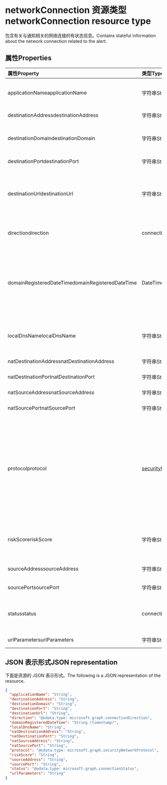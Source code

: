 # <a name="networkconnection-resource-type"></a><span data-ttu-id="daabd-101">networkConnection 资源类型</span><span class="sxs-lookup"><span data-stu-id="daabd-101">networkConnection resource type</span></span>

<span data-ttu-id="daabd-102">包含有关与通知相关的网络连接的有状态信息。</span><span class="sxs-lookup"><span data-stu-id="daabd-102">Contains stateful information about the network connection related to the alert.</span></span>

## <a name="properties"></a><span data-ttu-id="daabd-103">属性</span><span class="sxs-lookup"><span data-stu-id="daabd-103">Properties</span></span>

| <span data-ttu-id="daabd-104">属性</span><span class="sxs-lookup"><span data-stu-id="daabd-104">Property</span></span>   | <span data-ttu-id="daabd-105">类型</span><span class="sxs-lookup"><span data-stu-id="daabd-105">Type</span></span>|<span data-ttu-id="daabd-106">说明</span><span class="sxs-lookup"><span data-stu-id="daabd-106">Description</span></span>|
|:---------------|:--------|:----------|
|<span data-ttu-id="daabd-107">applicationName</span><span class="sxs-lookup"><span data-stu-id="daabd-107">applicationName</span></span>|<span data-ttu-id="daabd-108">字符串</span><span class="sxs-lookup"><span data-stu-id="daabd-108">String</span></span>|<span data-ttu-id="daabd-109">管理网络连接的应用程序的名称 （例如，Facebook、SMTP 等）。</span><span class="sxs-lookup"><span data-stu-id="daabd-109">Name of the application managing the network connection (for example, Facebook, SMTP, etc.).</span></span>|
|<span data-ttu-id="daabd-110">destinationAddress</span><span class="sxs-lookup"><span data-stu-id="daabd-110">destinationAddress</span></span>|<span data-ttu-id="daabd-111">字符串</span><span class="sxs-lookup"><span data-stu-id="daabd-111">String</span></span>|<span data-ttu-id="daabd-112">（网络连接的）目标 IP 地址。</span><span class="sxs-lookup"><span data-stu-id="daabd-112">Destination IP address (of the network connection).</span></span>|
|<span data-ttu-id="daabd-113">destinationDomain</span><span class="sxs-lookup"><span data-stu-id="daabd-113">destinationDomain</span></span>|<span data-ttu-id="daabd-114">字符串</span><span class="sxs-lookup"><span data-stu-id="daabd-114">String</span></span>|<span data-ttu-id="daabd-115">目标 URL 的目标域部分。</span><span class="sxs-lookup"><span data-stu-id="daabd-115">Destination domain portion of the destination URL.</span></span> <span data-ttu-id="daabd-116">(例如“www.contoso.com”)。</span><span class="sxs-lookup"><span data-stu-id="daabd-116">(for example 'www.contoso.com').</span></span>|
|<span data-ttu-id="daabd-117">destinationPort</span><span class="sxs-lookup"><span data-stu-id="daabd-117">destinationPort</span></span>|<span data-ttu-id="daabd-118">字符串</span><span class="sxs-lookup"><span data-stu-id="daabd-118">String</span></span>|<span data-ttu-id="daabd-119">（网络连接的）目标端口。</span><span class="sxs-lookup"><span data-stu-id="daabd-119">Destination port (of the network connection).</span></span>|
|<span data-ttu-id="daabd-120">destinationUrl</span><span class="sxs-lookup"><span data-stu-id="daabd-120">destinationUrl</span></span>|<span data-ttu-id="daabd-121">字符串</span><span class="sxs-lookup"><span data-stu-id="daabd-121">String</span></span>|<span data-ttu-id="daabd-122">网络连接 URL/URI 字符串 - 不包括参数。</span><span class="sxs-lookup"><span data-stu-id="daabd-122">Network connection URL/URI string - excluding parameters.</span></span> <span data-ttu-id="daabd-123">(例如“www.contoso.com/products/default.html”)</span><span class="sxs-lookup"><span data-stu-id="daabd-123">(for example 'www.contoso.com/products/default.html')</span></span>|
|<span data-ttu-id="daabd-124">direction</span><span class="sxs-lookup"><span data-stu-id="daabd-124">direction</span></span>|<span data-ttu-id="daabd-125">connectionDirection</span><span class="sxs-lookup"><span data-stu-id="daabd-125">connectionDirection</span></span>|<span data-ttu-id="daabd-126">网络连接方向。</span><span class="sxs-lookup"><span data-stu-id="daabd-126">Network connection direction.</span></span> <span data-ttu-id="daabd-127">可取值为：`unknown`、`inbound`、`outbound`。</span><span class="sxs-lookup"><span data-stu-id="daabd-127">Possible values are: `unknown`, `inbound`, `outbound`.</span></span>|
|<span data-ttu-id="daabd-128">domainRegisteredDateTime</span><span class="sxs-lookup"><span data-stu-id="daabd-128">domainRegisteredDateTime</span></span>|<span data-ttu-id="daabd-129">DateTimeOffset</span><span class="sxs-lookup"><span data-stu-id="daabd-129">DateTimeOffset</span></span>|<span data-ttu-id="daabd-130">注册目标域时的日期。</span><span class="sxs-lookup"><span data-stu-id="daabd-130">Date when the destination domain was registered.</span></span> <span data-ttu-id="daabd-131">时间戳类型表示采用 ISO 8601 格式的日期和时间信息，始终采用 UTC 时区。</span><span class="sxs-lookup"><span data-stu-id="daabd-131">The Timestamp type represents date and time information using ISO 8601 format and is always in UTC time.</span></span> <span data-ttu-id="daabd-132">例如，2014 年 1 月 1 日午夜 UTC 如下所示： `'2014-01-01T00:00:00Z'`</span><span class="sxs-lookup"><span data-stu-id="daabd-132">For example, midnight UTC on Jan 1, 2014 would look like this: `'2014-01-01T00:00:00Z'`</span></span>|
|<span data-ttu-id="daabd-133">localDnsName</span><span class="sxs-lookup"><span data-stu-id="daabd-133">localDnsName</span></span>|<span data-ttu-id="daabd-134">字符串</span><span class="sxs-lookup"><span data-stu-id="daabd-134">String</span></span>|<span data-ttu-id="daabd-135">出现在主机本地 DNS 缓存中的本地 DNS 名称解析（例如，假使“hosts”文件被篡改）。</span><span class="sxs-lookup"><span data-stu-id="daabd-135">The local DNS name resolution as it appears in the host's local DNS cache (for example, in case the 'hosts' file was tampered with).</span></span>|
|<span data-ttu-id="daabd-136">natDestinationAddress</span><span class="sxs-lookup"><span data-stu-id="daabd-136">natDestinationAddress</span></span>|<span data-ttu-id="daabd-137">字符串</span><span class="sxs-lookup"><span data-stu-id="daabd-137">String</span></span>|<span data-ttu-id="daabd-138">网络地址转换目标 IP 地址。</span><span class="sxs-lookup"><span data-stu-id="daabd-138">Network Address Translation destination IP address.</span></span>|
|<span data-ttu-id="daabd-139">natDestinationPort</span><span class="sxs-lookup"><span data-stu-id="daabd-139">natDestinationPort</span></span>|<span data-ttu-id="daabd-140">字符串</span><span class="sxs-lookup"><span data-stu-id="daabd-140">String</span></span>|<span data-ttu-id="daabd-141">网络地址转换目标端口。</span><span class="sxs-lookup"><span data-stu-id="daabd-141">Network Address Translation destination port.</span></span>|
|<span data-ttu-id="daabd-142">natSourceAddress</span><span class="sxs-lookup"><span data-stu-id="daabd-142">natSourceAddress</span></span>|<span data-ttu-id="daabd-143">字符串</span><span class="sxs-lookup"><span data-stu-id="daabd-143">String</span></span>|<span data-ttu-id="daabd-144">网络地址转换源 IP 地址。</span><span class="sxs-lookup"><span data-stu-id="daabd-144">Network Address Translation source IP address.</span></span>|
|<span data-ttu-id="daabd-145">natSourcePort</span><span class="sxs-lookup"><span data-stu-id="daabd-145">natSourcePort</span></span>|<span data-ttu-id="daabd-146">字符串</span><span class="sxs-lookup"><span data-stu-id="daabd-146">String</span></span>|<span data-ttu-id="daabd-147">网络地址转换源端口。</span><span class="sxs-lookup"><span data-stu-id="daabd-147">Network Address Translation source port.</span></span>|
|<span data-ttu-id="daabd-148">protocol</span><span class="sxs-lookup"><span data-stu-id="daabd-148">protocol</span></span>|[<span data-ttu-id="daabd-149">securityNetworkProtocol</span><span class="sxs-lookup"><span data-stu-id="daabd-149">securityNetworkProtocol</span></span>](securitynetworkprotocol.md)|<span data-ttu-id="daabd-150">网络协议。</span><span class="sxs-lookup"><span data-stu-id="daabd-150">Network protocol analysis</span></span> <span data-ttu-id="daabd-151">可取值为：`unknown`、`ip`、`icmp`、`igmp`、`ggp`、`ipv4`、`tcp`、`pup`、`udp`、`idp`、`ipv6`、`ipv6RoutingHeader`、`ipv6FragmentHeader`、`ipSecEncapsulatingSecurityPayload`、`ipSecAuthenticationHeader`、`icmpV6`、`ipv6NoNextHeader`、`ipv6DestinationOptions`、`nd`、`raw`、`ipx`、`spx`、`spxII`。</span><span class="sxs-lookup"><span data-stu-id="daabd-151">Possible values are: `unknown`, `ip`, `icmp`, `igmp`, `ggp`, `ipv4`, `tcp`, `pup`, `udp`, `idp`, `ipv6`, `ipv6RoutingHeader`, `ipv6FragmentHeader`, `ipSecEncapsulatingSecurityPayload`, `ipSecAuthenticationHeader`, `icmpV6`, `ipv6NoNextHeader`, `ipv6DestinationOptions`, `nd`, `raw`, `ipx`.</span></span>|
|<span data-ttu-id="daabd-152">riskScore</span><span class="sxs-lookup"><span data-stu-id="daabd-152">riskScore</span></span>|<span data-ttu-id="daabd-153">字符串</span><span class="sxs-lookup"><span data-stu-id="daabd-153">String</span></span>|<span data-ttu-id="daabd-154">提供程序生成/计算得出的网络连接风险分数。</span><span class="sxs-lookup"><span data-stu-id="daabd-154">Provider generated/calculated risk score of the network connection.</span></span> <span data-ttu-id="daabd-155">建议值的范围为 0-1，相当于百分比。</span><span class="sxs-lookup"><span data-stu-id="daabd-155">Recommended value range of 0-1, which equates to a percentage.</span></span>|
|<span data-ttu-id="daabd-156">sourceAddress</span><span class="sxs-lookup"><span data-stu-id="daabd-156">sourceAddress</span></span>|<span data-ttu-id="daabd-157">字符串</span><span class="sxs-lookup"><span data-stu-id="daabd-157">String</span></span>|<span data-ttu-id="daabd-158">（网络连接的）源（即原始）IP 地址。</span><span class="sxs-lookup"><span data-stu-id="daabd-158">Source (i.e. origin) IP address (of the network connection).</span></span>|
|<span data-ttu-id="daabd-159">sourcePort</span><span class="sxs-lookup"><span data-stu-id="daabd-159">sourcePort</span></span>|<span data-ttu-id="daabd-160">字符串</span><span class="sxs-lookup"><span data-stu-id="daabd-160">String</span></span>|<span data-ttu-id="daabd-161">源（即原始）IP 端口（网络连接）。</span><span class="sxs-lookup"><span data-stu-id="daabd-161">Source (i.e. origin) IP port (of the network connection).</span></span>|
|<span data-ttu-id="daabd-162">status</span><span class="sxs-lookup"><span data-stu-id="daabd-162">status</span></span>|<span data-ttu-id="daabd-163">connectionStatus</span><span class="sxs-lookup"><span data-stu-id="daabd-163">ConnectionStatus</span></span>|<span data-ttu-id="daabd-164">网络连接状态。</span><span class="sxs-lookup"><span data-stu-id="daabd-164">Network connection status.</span></span> <span data-ttu-id="daabd-165">可取值为：`unknown`、`attempted`、`succeeded`、`blocked`、`failed`。</span><span class="sxs-lookup"><span data-stu-id="daabd-165">Possible values are: `unknown`, `attempted`, `succeeded`, `blocked`, `failed`.</span></span>|
|<span data-ttu-id="daabd-166">urlParameters</span><span class="sxs-lookup"><span data-stu-id="daabd-166">urlParameters</span></span>|<span data-ttu-id="daabd-167">字符串</span><span class="sxs-lookup"><span data-stu-id="daabd-167">String</span></span>|<span data-ttu-id="daabd-168">目标 URL 的参数（后缀）。</span><span class="sxs-lookup"><span data-stu-id="daabd-168">Parameters (suffix) of the destination URL.</span></span>|

## <a name="json-representation"></a><span data-ttu-id="daabd-169">JSON 表示形式</span><span class="sxs-lookup"><span data-stu-id="daabd-169">JSON representation</span></span>

<span data-ttu-id="daabd-170">下面是资源的 JSON 表示形式。</span><span class="sxs-lookup"><span data-stu-id="daabd-170">The following is a JSON representation of the resource.</span></span>

<!-- {
  "blockType": "resource",
  "optionalProperties": [

  ],
  "@odata.type": "microsoft.graph.networkConnection"
}-->

```json
{
  "applicationName": "String",
  "destinationAddress": "String",
  "destinationDomain": "String",
  "destinationPort": "String",
  "destinationUrl": "String",
  "direction": "@odata.type: microsoft.graph.connectionDirection",
  "domainRegisteredDateTime": "String (timestamp)",
  "localDnsName": "String",
  "natDestinationAddress": "String",
  "natDestinationPort": "String",
  "natSourceAddress": "String",
  "natSourcePort": "String",
  "protocol": "@odata.type: microsoft.graph.securityNetworkProtocol",
  "riskScore": "String",
  "sourceAddress": "String",
  "sourcePort": "String",
  "status": "@odata.type: microsoft.graph.connectionStatus",
  "urlParameters": "String"
}

```

<!-- uuid: 8fcb5dbc-d5aa-4681-8e31-b001d5168d79
2015-10-25 14:57:30 UTC -->
<!-- {
  "type": "#page.annotation",
  "description": "networkConnection resource",
  "keywords": "",
  "section": "documentation",
  "tocPath": ""
}-->